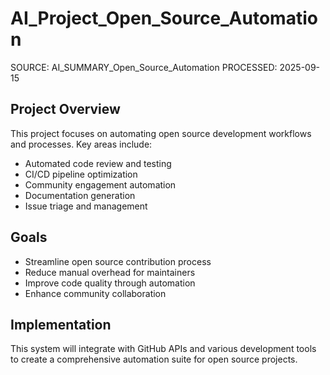 # AI_Project_Open_Source_Automation

SOURCE: AI_SUMMARY_Open_Source_Automation
PROCESSED: 2025-09-15

## Project Overview
This project focuses on automating open source development workflows and processes. Key areas include:

- Automated code review and testing
- CI/CD pipeline optimization
- Community engagement automation
- Documentation generation
- Issue triage and management

## Goals
- Streamline open source contribution process
- Reduce manual overhead for maintainers
- Improve code quality through automation
- Enhance community collaboration

## Implementation
This system will integrate with GitHub APIs and various development tools to create a comprehensive automation suite for open source projects.
